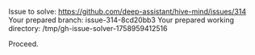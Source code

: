 Issue to solve: https://github.com/deep-assistant/hive-mind/issues/314
Your prepared branch: issue-314-8cd20bb3
Your prepared working directory: /tmp/gh-issue-solver-1758959412516

Proceed.